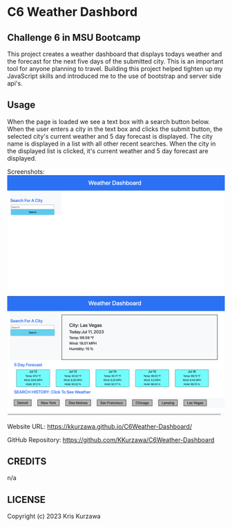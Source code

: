 # C6 Weather Dashbord

## Challenge 6 in MSU Bootcamp

This project creates a weather dashboard that displays todays weather and the forecast for the next five days of the submitted city. This is an important tool for anyone planning to travel. Building this project helped tighten up my JavaScript skills and introduced me to the use of bootstrap and server side api's.

## Usage

When the page is loaded we see a text box with a search button below. When the user enters a city in the text box and clicks the submit button, the selected city's current weather and 5 day forecast is displayed. The city name is displayed in a list with all other recent searches. When the city in the displayed list is clicked, it's current weather and 5 day forecast are displayed.

Screenshots:
![img1](https://github.com/KKurzawa/C6Weather-Dashboard/blob/main/assets/images/img1.png)
![Bottom](https://github.com/KKurzawa/C6Weather-Dashboard/blob/main/assets/images/img2.png)

Website URL: https://kkurzawa.github.io/C6Weather-Dashboard/

GitHub Repository: https://github.com/KKurzawa/C6Weather-Dashboard

## CREDITS

n/a

## LICENSE

Copyright (c) 2023 Kris Kurzawa
